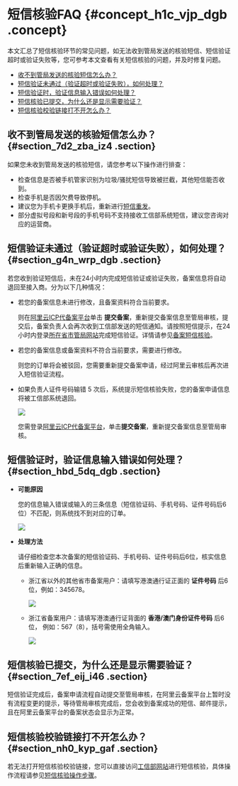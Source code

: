 # 短信核验FAQ {#concept_h1c_vjp_dgb .concept}

本文汇总了短信核验环节的常见问题，如无法收到管局发送的核验短信、短信验证超时或验证失败等，您可参考本文查看有关短信核验的问题，并及时修复问题。

-   [收不到管局发送的核验短信怎么办？](#section_7d2_zba_iz4)
-   [短信验证未通过（验证超时或验证失败），如何处理？](#section_g4n_wrp_dgb)
-   [短信验证时，验证信息输入错误如何处理？](#section_hbd_5dq_dgb)
-   [短信核验已提交，为什么还是显示需要验证？](#section_7ef_eij_i46)
-   [短信核验校验链接打不开怎么办？](#section_nh0_kyp_gaf)

## 收不到管局发送的核验短信怎么办？ {#section_7d2_zba_iz4 .section}

如果您未收到管局发送的核验短信，请您参考以下操作进行排查：

-   检查信息是否被手机管家识别为垃圾/骚扰短信导致被拦截，其他短信能否收到。
-   检查手机是否因欠费导致停机。
-   建议您为手机卡更换手机后，重新进行[短信重发](../cn.zh-CN/ICP备案流程（PC端）/短信核验.md#section_4vy_0ld_95y)。
-   部分虚拟号段和新号段的手机号码不支持接收工信部系统短信，建议您咨询对应的运营商。

## 短信验证未通过（验证超时或验证失败），如何处理？ {#section_g4n_wrp_dgb .section}

若您收到验证短信后，未在24小时内完成短信验证或验证失败，备案信息将自动退回至接入商。分为以下几种情况：

-   若您的备案信息未进行修改，且备案资料符合当前要求。

    则在[阿里云ICP代备案平台](https://beian.aliyun.com/order/index.htm)单击 **提交备案**，重新提交备案信息至管局审核，提交后，备案负责人会再次收到工信部发送的短信通知。请按照短信提示，在24小时内登录[所在省市管局网站](#)完成短信验证。详情请参见[备案短信核验](../cn.zh-CN/ICP备案流程（PC端）/短信核验.md#)。

-   若您的备案信息或备案资料不符合当前要求，需要进行修改。

    则您的订单将会被驳回，您需要重新提交备案申请，经过阿里云审核后再次进入短信验证流程。

-   如果负责人证件号码输错 5 次后，系统提示短信核验失败，您的备案申请信息将被工信部系统退回。

    ![](http://static-aliyun-doc.oss-cn-hangzhou.aliyuncs.com/assets/img/79991/155807224034385_zh-CN.png)

    您需登录[阿里云ICP代备案平台](https://beian.aliyun.com/order/index.htm)，单击**提交备案**，重新提交备案信息至管局审核。


## 短信验证时，验证信息输入错误如何处理？ {#section_hbd_5dq_dgb .section}

-   **可能原因** 

    您的信息输入错误或输入的三条信息（短信验证码、手机号码、证件号码后6位）不匹配，则系统找不到对应的订单。

    ![](http://static-aliyun-doc.oss-cn-hangzhou.aliyuncs.com/assets/img/79991/155807224034384_zh-CN.png)

-   **处理方法** 

    请仔细检查您本次备案的短信验证码、手机号码、证件号码后6位，核实信息后重新输入正确的信息。

    -   浙江省以外的其他省市备案用户：请填写港澳通行证正面的 **证件号码** 后6位，例如：345678。

        ![](http://static-aliyun-doc.oss-cn-hangzhou.aliyuncs.com/assets/img/14204/15580722415573_zh-CN.png)

    -   浙江省备案用户：请填写港澳通行证背面的 **香港/澳门身份证件号码** 后6位， 例如：567（8），括号需使用全角输入。

        ![](http://static-aliyun-doc.oss-cn-hangzhou.aliyuncs.com/assets/img/14204/15580722415578_zh-CN.png)


## 短信核验已提交，为什么还是显示需要验证？ {#section_7ef_eij_i46 .section}

短信验证完成后，备案申请流程自动提交至管局审核，在阿里云备案平台上暂时没有流程变更的提示，等待管局审核完成后，您会收到备案成功的短信、邮件提示，且在阿里云备案平台的备案状态会显示为正常。

## 短信核验校验链接打不开怎么办？ {#section_nh0_kyp_gaf .section}

若无法打开短信核验校验链接，您可以直接访问[工信部网站](http://www.beian.miit.gov.cn/)进行短信核验，具体操作流程请参见[短信核验操作步骤](../cn.zh-CN/ICP备案流程（PC端）/短信核验.md#section_c7g_7qp_d47)。

